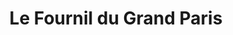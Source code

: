 ---
title: "Le Fournil du Grand Paris"
url: /asnieres-sur-seine/le-fournil-du-grand-paris/
shop: boulangerie
---
